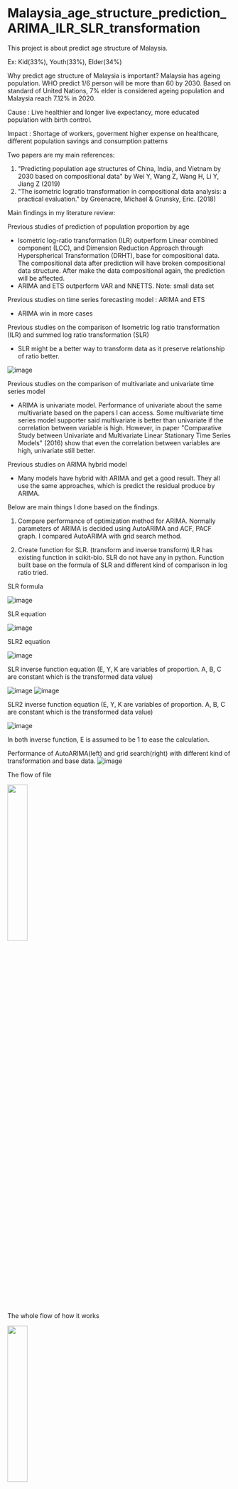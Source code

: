 # Malaysia_age_structure_prediction_ARIMA_ILR_SLR_transformation

This project is about predict age structure of Malaysia. 

Ex: Kid(33%), Youth(33%), Elder(34%)

Why predict age structure of Malaysia is important? Malaysia has ageing population. WHO predict 1/6 person will be more than 60 by 2030. Based on standard of United Nations, 7% elder is considered ageing population and Malaysia reach 7.12% in 2020.

Cause : Live healthier and longer live expectancy, more educated population with birth control.

Impact : Shortage of workers, goverment higher expense on healthcare, different population savings and consumption patterns

Two papers are my main references:
1) "Predicting population age structures of China, India, and Vietnam by 2030 based on compositional data" by Wei Y, Wang Z, Wang H, Li Y, Jiang Z (2019)
2) "The isometric logratio transformation in compositional data analysis: a practical evaluation." by Greenacre, Michael & Grunsky, Eric. (2018)

Main findings in my literature review:

Previous studies of prediction of population proportion by age 
- Isometric log-ratio transformation (ILR) outperform Linear combined component (LCC), and Dimension Reduction Approach through Hyperspherical Transformation (DRHT), base for compositional  data. The compositional data after prediction will have broken compositional data structure. After make the data compositional again, the prediction will be affected.
- ARIMA and ETS outperform VAR and NNETTS. Note: small data set

Previous studies on time series forecasting model : ARIMA and ETS
- ARIMA win in more cases

Previous studies on the comparison of Isometric log ratio transformation (ILR) and summed log ratio transformation (SLR)
- SLR might be a better way to transform data as it preserve relationship of ratio better.

![image](https://user-images.githubusercontent.com/124423169/216757173-f6227841-0970-4ade-82dd-137fff7f427c.png)

Previous studies on the comparison of multivariate and univariate time series model
- ARIMA is univariate model. Performance of univariate about the same multivariate based on the papers I can access. Some multivariate time series model supporter said multivariate is better than univariate if the correlation between variable is high. However, in paper "Comparative Study between Univariate and Multivariate Linear Stationary Time Series Models" (2016) show that even the correlation between variables are high, univariate still better. 

Previous studies on ARIMA hybrid model
- Many models have hybrid with ARIMA and get a good result. They all use the same approaches, which is predict the residual produce by ARIMA. 

Below are main things I done based on the findings.

1) Compare performance of optimization method for ARIMA.
Normally parameters of ARIMA is decided using AutoARIMA and ACF, PACF graph. I compared AutoARIMA with grid search method.

2) Create function for SLR. (transform and inverse transform)
ILR has existing function in scikit-bio. SLR do not have any in python. Function built base on the formula of SLR and different kind of comparison in log ratio tried.

SLR formula

![image](https://user-images.githubusercontent.com/124423169/216758160-cdb9a1bb-f211-4338-b7b0-4be365c9dc81.png)

SLR equation 

![image](https://user-images.githubusercontent.com/124423169/216758199-9cf2b3ad-a460-4f2d-a2fe-c9866364cdc7.png)

SLR2 equation

![image](https://user-images.githubusercontent.com/124423169/216758234-123ccdca-5279-4432-9698-017c112ec63e.png)

SLR inverse function equation (E, Y, K are variables of proportion. A, B, C are constant which is the transformed data value)

![image](https://user-images.githubusercontent.com/124423169/216758289-bef5c39b-493a-4bfa-a44c-ebd075c71b1e.png)
![image](https://user-images.githubusercontent.com/124423169/216758300-16adef54-6019-45e9-b211-60c07fcd8e5f.png)

SLR2 inverse function equation (E, Y, K are variables of proportion. A, B, C are constant which is the transformed data value)

![image](https://user-images.githubusercontent.com/124423169/216758330-207c11c8-a38d-43a7-8457-efa5b4ccbc09.png)

In both inverse function, E is assumed to be 1 to ease the calculation.

Performance of AutoARIMA(left) and grid search(right) with different kind of transformation and base data.
![image](https://user-images.githubusercontent.com/124423169/216758515-411d0286-b5d0-4987-ad6f-c4e35909a685.png)



The flow of file

<img src="https://user-images.githubusercontent.com/124423169/216753836-38657a64-57fa-4389-bc54-678b89745581.png" width="30%" height="30%">

The whole flow of how it works

<img src="https://user-images.githubusercontent.com/124423169/216754299-61c71ce6-e0de-4667-b1fa-2a24fbf85203.png" width="30%" height="30%">

All the data used

<img src="https://user-images.githubusercontent.com/124423169/216754811-c5048ef9-ff3a-4fbf-92ff-8b99ec95dc74.png" width="30%" height="30%">

Flow of ARIMA

<img src="https://user-images.githubusercontent.com/124423169/216754689-7370629c-6c32-4b66-a4a9-c2e7e2da94c1.png" width="30%" height="30%">

Flow of XGBoost with ARIMA

<img src="https://user-images.githubusercontent.com/124423169/216754769-65f43340-8205-472c-ab07-c4b0a1e9a654.png" width="30%" height="30%">
